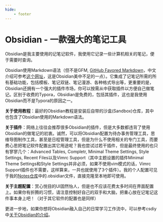 ```yaml
---
hide:
    - footer
---
```

# Obsidian - 一款强大的笔记工具

Obsidian是我主要使用的记笔记软件，我使用它记录一些计算机相关的笔记，便于需要时查询。

Obsidian使用Markdown语法（但不是GFM, [GitHub Favored Markdown](https://github.github.com/gfm/)，中文介绍可参考[这个网址](https://gfm.docschina.org/zh-hans/)，这是Obsidian美中不足的一点）。它集成了记笔记所需的所有基础功能，包括模板、笔记双链、笔记漫游、各种格式导出等，更重要的是，Obsidian还拥有一个强大的插件市场，你可以按需从中获取插件以方便自己做笔记。区别于收费的Typora，Obsidian是免费的，包括其插件，这也是我使用Obsidian而不是Typora的原因之一。

**关于使用教程**：最好的Obsidian教程是安装后自带的沙盒(Sandbox)仓库，其中也包含了Obsidian使用的Markdown语法。

**关于插件**：网络上往往会推荐很多Obsidian的插件，但是大多数都违背了使用Obsidian的做笔记的初衷。诚然，可以将Obsidian配置为待办事务管理工具，思维导图制作工具，甚至是日程管理工具，但是为什么不使用相关的专门工具，而要费心思把笔记软件配置出其它用途呢？我也尝试过若干插件，但是最终使用的也只有寥寥几个：Advanced Tables, Completr, Minimal Theme Settings, Style Settings, Recent Files以及Vimrc Support（其中主题设置的插件Minimal Theme Settings和Style Settings并非必须，如果不使用vim模式的话，Vimrc Support插件也不需要，这样算来，一共也就使用了3个插件）。我的个人配置可见于我的[Notes仓库](https://github.com/KinnariyaMamaTanha/Notes)中的.obsidian文件，直接克隆至本地即可使用。

**关于主题配置**：赏心悦目的UI固然怡人，但是也不应该花费太多时间在界面配置上。如果你有折腾的习惯，请注意控制好自己的双手和大脑，把重心放在记笔记这件事本身上吧！（对于其它软件的配置也是同样）

更进一步地，如果你想将Obsidian融入自己的日常学习工作流中，可以参考csdiy中[关于Obsidian的介绍](https://csdiy.wiki/%E5%BF%85%E5%AD%A6%E5%B7%A5%E5%85%B7/workflow/)。